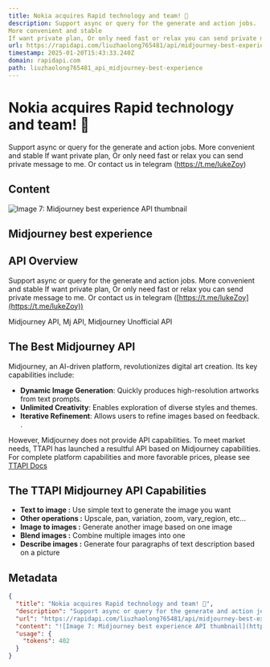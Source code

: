 ```yaml
---
title: Nokia acquires Rapid technology and team! 🚀
description: Support async or query for the generate and action jobs.
More convenient and stable
If want private plan, Or only need fast or relax you can send private message to me. Or contact us in telegram  (https://t.me/lukeZoy)
url: https://rapidapi.com/liuzhaolong765481/api/midjourney-best-experience
timestamp: 2025-01-20T15:43:33.240Z
domain: rapidapi.com
path: liuzhaolong765481_api_midjourney-best-experience
---
```


# Nokia acquires Rapid technology and team! 🚀


Support async or query for the generate and action jobs.
More convenient and stable
If want private plan, Or only need fast or relax you can send private message to me. Or contact us in telegram  (https://t.me/lukeZoy)


## Content

![Image 7: Midjourney best experience API thumbnail](https://rapidapi.com/hub/_next/image?url=https%3A%2F%2Frapidapi-prod-apis.s3.amazonaws.com%2F3eaa9d10-e9c1-40d2-8c96-eadd6c72b22b.png&w=3840&q=75)

Midjourney best experience
--------------------------

API Overview
------------

Support async or query for the generate and action jobs. More convenient and stable If want private plan, Or only need fast or relax you can send private message to me. Or contact us in telegram ([https://t.me/lukeZoy](https://t.me/lukeZoy))

Midjourney API, Mj API, Midjourney Unofficial API

The Best Midjourney API
-----------------------

Midjourney, an AI-driven platform, revolutionizes digital art creation. Its key capabilities include:

*   **Dynamic Image Generation**: Quickly produces high-resolution artworks from text prompts.
*   **Unlimited Creativity**: Enables exploration of diverse styles and themes.
*   **Iterative Refinement**: Allows users to refine images based on feedback. .

However, Midjourney does not provide API capabilities. To meet market needs, TTAPI has launched a resultful API based on Midjourney capabilities. For complete platform capabilities and more favorable prices, please see [TTAPI Docs](https://ttapi.io/docs)

The TTAPI Midjourney API Capabilities
-------------------------------------

*   **Text to image :** Use simple text to generate the image you want
*   **Other operations :** Upscale, pan, variation, zoom, vary\_region, etc...
*   **Image to images :** Generate another image based on one image
*   **Blend images :** Combine multiple images into one
*   **Describe images :** Generate four paragraphs of text description based on a picture

## Metadata

```json
{
  "title": "Nokia acquires Rapid technology and team! 🚀",
  "description": "Support async or query for the generate and action jobs.\nMore convenient and stable\nIf want private plan, Or only need fast or relax you can send private message to me. Or contact us in telegram  (https://t.me/lukeZoy)",
  "url": "https://rapidapi.com/liuzhaolong765481/api/midjourney-best-experience",
  "content": "![Image 7: Midjourney best experience API thumbnail](https://rapidapi.com/hub/_next/image?url=https%3A%2F%2Frapidapi-prod-apis.s3.amazonaws.com%2F3eaa9d10-e9c1-40d2-8c96-eadd6c72b22b.png&w=3840&q=75)\n\nMidjourney best experience\n--------------------------\n\nAPI Overview\n------------\n\nSupport async or query for the generate and action jobs. More convenient and stable If want private plan, Or only need fast or relax you can send private message to me. Or contact us in telegram ([https://t.me/lukeZoy](https://t.me/lukeZoy))\n\nMidjourney API, Mj API, Midjourney Unofficial API\n\nThe Best Midjourney API\n-----------------------\n\nMidjourney, an AI-driven platform, revolutionizes digital art creation. Its key capabilities include:\n\n*   **Dynamic Image Generation**: Quickly produces high-resolution artworks from text prompts.\n*   **Unlimited Creativity**: Enables exploration of diverse styles and themes.\n*   **Iterative Refinement**: Allows users to refine images based on feedback. .\n\nHowever, Midjourney does not provide API capabilities. To meet market needs, TTAPI has launched a resultful API based on Midjourney capabilities. For complete platform capabilities and more favorable prices, please see [TTAPI Docs](https://ttapi.io/docs)\n\nThe TTAPI Midjourney API Capabilities\n-------------------------------------\n\n*   **Text to image :** Use simple text to generate the image you want\n*   **Other operations :** Upscale, pan, variation, zoom, vary\\_region, etc...\n*   **Image to images :** Generate another image based on one image\n*   **Blend images :** Combine multiple images into one\n*   **Describe images :** Generate four paragraphs of text description based on a picture",
  "usage": {
    "tokens": 402
  }
}
```
